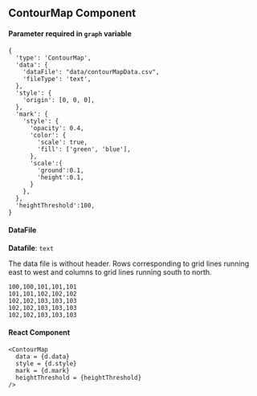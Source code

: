 ## ContourMap Component

#### Parameter required in `graph` variable
```
{
  'type': 'ContourMap',
  'data': {
    'dataFile': "data/contourMapData.csv",
    'fileType': 'text',
  },
  'style': {
    'origin': [0, 0, 0],
  },
  'mark': {
    'style': {
      'opacity': 0.4,
      'color': {
        'scale': true,
        'fill': ['green', 'blue'],
      },
      'scale':{
        'ground':0.1,
        'height':0.1,
      }
    },
  },
  'heightThreshold':100,
}
```

#### DataFile

**Datafile**: `text`

The data file is without header. Rows corresponding to grid lines running east to west and columns to grid lines running south to north.

```
100,100,101,101,101
101,101,102,102,102
102,102,103,103,103
102,102,103,103,103
102,102,103,103,103
```

#### React Component
```
<ContourMap 
  data = {d.data}
  style = {d.style}
  mark = {d.mark}
  heightThreshold = {heightThreshold}
/>
```
